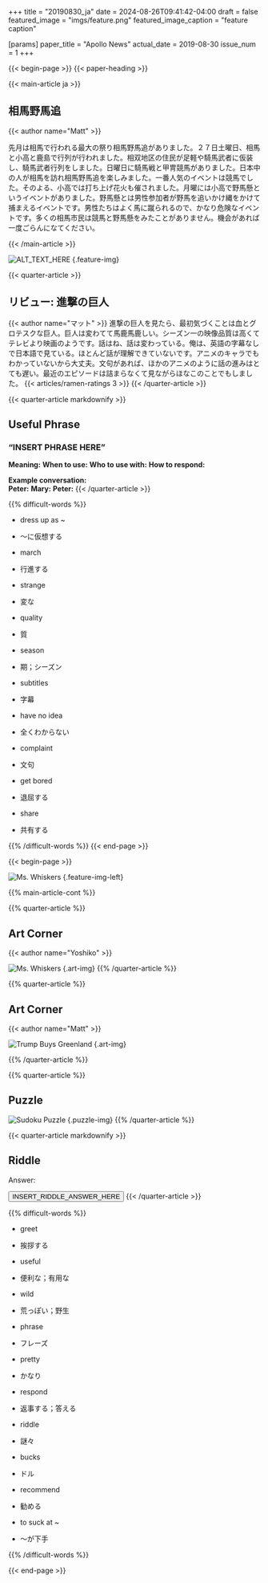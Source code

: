 +++
title = "20190830_ja"
date = 2024-08-26T09:41:42-04:00
draft = false
featured_image = "imgs/feature.png"
featured_image_caption = "feature caption"

[params]
    paper_title = "Apollo News"
    actual_date = 2019-08-30
    issue_num = 1
+++

{{< begin-page >}}
{{< paper-heading >}}
<!-- The main article should not be more than 740 characters -->
{{< main-article ja >}}

<h2>相馬野馬追</h2>
{{< author name="Matt" >}}

先月は相馬で行われる最大の祭り相馬野馬追がありました。２７日土曜日、相馬と小高と鹿島で行列が行われました。相双地区の住民が足軽や騎馬武者に仮装し、騎馬武者行列をしました。日曜日に騎馬戦と甲冑競馬がありました。日本中の人が相馬を訪れ相馬野馬追を楽しみました。一番人気のイベントは競馬でした。そのよる、小高では打ち上げ花火も催されました。月曜には小高で野馬懸というイベントがありました。野馬懸とは男性参加者が野馬を追いかけ縄をかけて捕まえるイベントです。男性たちはよく馬に蹴られるので、かなり危険なイベントです。多くの相馬市民は競馬と野馬懸をみたことがありません。機会があれば一度ごらんになてください。

{{< /main-article >}}

![ALT_TEXT_HERE](imgs/feature.jpg)
{.feature-img}

{{< quarter-article >}}
<!-- a quarter article should not be more than 630 char -->
<h2>リビュー: 進撃の巨人</h2>
{{< author name="マット" >}}
進撃の巨人を見たら、最初気づくことは血とグロテスクな巨人。巨人は変わてて馬鹿馬鹿しい。シーズン一の映像品質は高くてテレビより映画のようです。話はね、話は変わっている。俺は、英語の字幕なしで日本語で見ている。ほとんど話が理解できていないです。アニメのキャラでもわかっていないから大丈夫。文句があれば、ほかのアニメのように話の進みはとても遅い。最近のエピソードは詰まらなくて見ながらほなこのことでもしました。
{{< articles/ramen-ratings 3 >}}
{{< /quarter-article >}}

{{< quarter-article markdownify >}}
## Useful Phrase
### “INSERT PHRASE HERE”

**Meaning:**
**When to use:** 
**Who to use with:** 
**How to respond:** 


**Example conversation:**  
**Peter:**
**Mary:** 
**Peter:** 
{{< /quarter-article >}}


{{% difficult-words %}}
<!-- max number of difficult words is 10 -->
* dress up as ~
* ～に仮想する

* march
* 行進する

* strange
* 変な

* quality  
* 質

* season
* 期；シーズン

* subtitles
* 字幕

* have no idea
* 全くわからない

* complaint
* 文句

* get bored
* 退屈する

* share
* 共有する


{{% /difficult-words %}}
{{< end-page >}}

{{< begin-page >}}

![Ms. Whiskers](imgs/mswhiskers.jpg)
{.feature-img-left}

{{% main-article-cont %}}



{{% quarter-article %}}
<!-- a quarter article should not be more than 630 char -->
## Art Corner
{{< author name="Yoshiko" >}}

![Ms. Whiskers](imgs/mswhiskers.jpg)
{.art-img}
{{% /quarter-article %}}

{{% quarter-article %}}
## Art Corner
{{< author name="Matt" >}}

![Trump Buys Greenland](imgs/trump.png)
{.art-img}


{{% /quarter-article %}}

{{% quarter-article %}}
<!-- a quarter article should not be more than 630 char -->
## Puzzle
![Sudoku Puzzle](imgs/sudoku.png)
{.puzzle-img}
{{% /quarter-article %}}

{{< quarter-article markdownify >}}
<!-- a quarter article should not be more than 630 char -->
## Riddle #

Answer:

<button class="spoiler">INSERT_RIDDLE_ANSWER_HERE</button>
{{< /quarter-article >}}

{{% difficult-words %}}
<!-- max number of difficult words is 10 -->
* greet
* 挨拶する 

* useful
* 便利な；有用な  

* wild
* 荒っぽい；野生

* phrase
* フレーズ

* pretty  
* かなり

* respond  
* 返事する；答える

* riddle
* 謎々

* bucks
* ドル

* recommend
* 勧める

* to suck at ~
* ～が下手


{{% /difficult-words %}}


{{< end-page >}}